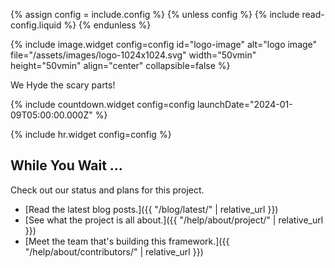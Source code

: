 {% assign config = include.config %}
{% unless config %}
  {% include read-config.liquid %}
{% endunless %}

{% include image.widget config=config id="logo-image" alt="logo image" file="/assets/images/logo-1024x1024.svg" width="50vmin" height="50vmin" align="center" collapsible=false %}

<div class="subtitle"><p>We Hyde the scary parts!</p></div>

{% include countdown.widget config=config launchDate="2024-01-09T05:00:00.000Z" %}

{% include hr.widget config=config %}

## While You Wait ...

Check out our status and plans for this project.

* [Read the latest blog posts.]({{ "/blog/latest/" | relative_url }})
* [See what the project is all about.]({{ "/help/about/project/" | relative_url }})
* [Meet the team that's building this framework.]({{ "/help/about/contributors/" | relative_url }})
